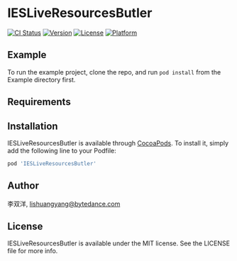 # IESLiveResourcesButler

[![CI Status](https://img.shields.io/travis/李双洋/IESLiveResourcesButler.svg?style=flat)](https://travis-ci.org/李双洋/IESLiveResourcesButler)
[![Version](https://img.shields.io/cocoapods/v/IESLiveResourcesButler.svg?style=flat)](https://cocoapods.org/pods/IESLiveResourcesButler)
[![License](https://img.shields.io/cocoapods/l/IESLiveResourcesButler.svg?style=flat)](https://cocoapods.org/pods/IESLiveResourcesButler)
[![Platform](https://img.shields.io/cocoapods/p/IESLiveResourcesButler.svg?style=flat)](https://cocoapods.org/pods/IESLiveResourcesButler)

## Example

To run the example project, clone the repo, and run `pod install` from the Example directory first.

## Requirements

## Installation

IESLiveResourcesButler is available through [CocoaPods](https://cocoapods.org). To install
it, simply add the following line to your Podfile:

```ruby
pod 'IESLiveResourcesButler'
```

## Author

李双洋, lishuangyang@bytedance.com

## License

IESLiveResourcesButler is available under the MIT license. See the LICENSE file for more info.
